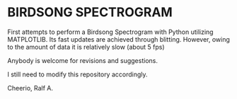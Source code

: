 # BIRDSONG SPECTROGRAM

First attempts to perform a Birdsong Spectrogram with Python utilizing MATPLOTLIB. Its fast updates are achieved through blitting. However, owing to the amount of data it is relatively slow (about 5 fps)

Anybody is welcome for revisions and suggestions.

I still need to modify this repository accordingly.

Cheerio, Ralf A.